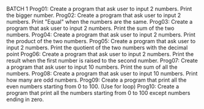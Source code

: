 BATCH 1
Prog01: Create a program that ask user to input 2 numbers. Print the bigger number.
Prog02: Create a program that ask user to input 2 numbers. Print "Equal" when the numbers are the same.
Prog03: Create a program that ask user to input 2 numbers. Print the sum of the two numbers.
Prog04: Create a program that ask user to input 2 numbers. Print the product of the two numbers.
Prog05: Create a program that ask user to input 2 numbers. Print the quotient of the two numbers with the decimal point
Prog06: Create a program that ask user to input 2 numbers. Print the result when the first number is raised to the second number.
Prog07: Create a program that ask user to input 10 numbers. Print the sum of all the numbers.
Prog08: Create a program that ask user to input 10 numbers. Print how many are odd numbers.
Prog09: Create a program that print all the even numbers starting from 0 to 100. (Use for loop)
Prog10: Create a program that print all the numbers starting from 0 to 100 except numbers ending in zero.
